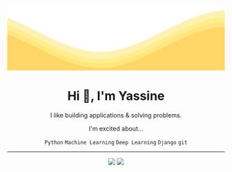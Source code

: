 <img src="https://raw.githubusercontent.com/eliasnorrby/eliasnorrby/master/waves.svg" width="100%" height="150">

<h1 align="center">Hi 👋, I'm Yassine</h1>

<p align="center">I like building applications & solving problems.</p>

<p align="center">I'm excited about...</p>

<p align="center">
  <code>Python</code>
  <code>Machine Learning</code>
  <code>Deep Learning</code>
  <code>Django</code>
  <code>git</code>
</p>

---

<p align="center">
  <img src="https://github-readme-stats.vercel.app/api?username=yassine128&show_icons=true&count_private=true&theme=slateorange&hide_border=true" width=400>
  <img src="https://github-readme-streak-stats.herokuapp.com?user=yassine128&theme=slateorange&hide_border=true" width=400>
</p>

<!---
<p align="center">
  <img src="https://github-readme-stats.vercel.app/api/top-langs/?username=eliasnorrby&theme=slateorange&layout=compact" width = 400>
</p>
--->
